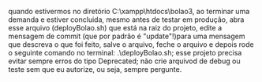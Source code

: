 quando estivermos no diretório C:\xampp\htdocs\bolao3, ao terminar uma demanda e estiver concluida, mesmo antes de testar em produção, abra esse arquivo (deployBolao.sh) que está na raiz do projeto, edite a mensagem de commit (que por padrão é "update"!)para uma mensagem que descreva o que foi feito, salve o arquivo, feche o arquivo e depois rode o seguinte comando no terminal: .\deployBolao.sh;
esse projeto precisa evitar sempre erros do tipo Deprecated;
não crie arquivod de debug ou teste sem que eu autorize, ou seja, sempre pergunte.